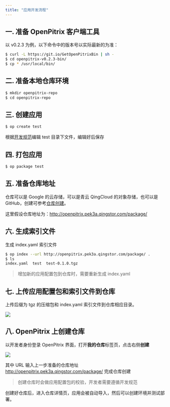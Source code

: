 ```yaml
---
title: "应用开发流程"
---
```


## 一. 准备 OpenPitrix 客户端工具

以 v0.2.3 为例，以下命令中的版本号以实际最新的为准：

```bash
$ curl -L https://git.io/GetOpenPitrixBin | sh -
$ cd openpitrix-v0.2.3-bin/
$ cp * /usr/local/bin/
```

## 二. 准备本地仓库环境

```bash
$ mkdir openpitrix-repo
$ cd openpitrix-repo
```

## 三. 创建应用

```bash
$ op create test
```

根据[开发规范](../openpitrix-specification)编辑 test 目录下文件，编辑好后保存

## 四. 打包应用

```bash
$ op package test
```

## 五. 准备仓库地址

仓库可以是 Google 的云存储，可以是青云 QingCloud 的对象存储，也可以是 GitHub，创建可参考[仓库创建](../repo-guide)。

这里假设仓库地址为：http://openpitrix.pek3a.qingstor.com/package/

## 六. 生成索引文件

生成 index.yaml 索引文件

```bash
$ op index --url http://openpitrix.pek3a.qingstor.com/package/ .
$ ls
index.yaml  test  test-0.1.0.tgz
```

> 增加新的应用配置包到仓库时，需要重新生成 index.yaml

## 七. 上传应用配置包和索引文件到仓库

上传后缀为 tgz 的压缩包和 index.yaml 索引文件到仓库相应目录。

![](/qingstor-package.png)

## 八. OpenPitrix 上创建仓库

以开发者身份登录 OpenPitrix 界面，打开**我的仓库**标签页，点击右侧**创建**

![](/create-repo-vmbased.png)

其中 URL 输入上一步准备的仓库地址 http://openpitrix.pek3a.qingstor.com/package/ 完成仓库创建

> 创建仓库时会做应用配置包的校验，开发者需要遵循开发规范

创建好仓库后，进入仓库详情页，应用会被自动导入，然后可以创建环境并测试部署。

